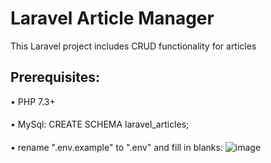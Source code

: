 # Laravel Article Manager
This Laravel project includes CRUD functionality for articles
## Prerequisites:
• PHP 7.3+
####
• MySql:
CREATE SCHEMA laravel_articles;

####
• rename ".env.example" to ".env" and fill in blanks:
![image](https://github.com/GirtsFreimanis/Laravel-Article-Manager/readme-pictures/pic1)
